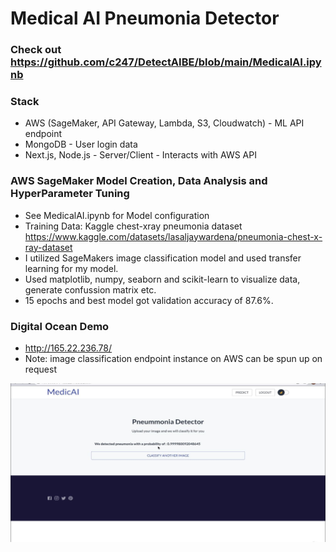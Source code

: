 # Medical AI Pneumonia Detector
### Check out https://github.com/c247/DetectAIBE/blob/main/MedicalAI.ipynb
### Stack
- AWS (SageMaker, API Gateway, Lambda, S3, Cloudwatch) - ML API endpoint
- MongoDB - User login data
- Next.js, Node.js - Server/Client - Interacts with AWS API
### AWS SageMaker Model Creation, Data Analysis and HyperParameter Tuning
- See MedicalAI.ipynb for Model configuration
- Training Data: Kaggle chest-xray pneumonia dataset https://www.kaggle.com/datasets/lasaljaywardena/pneumonia-chest-x-ray-dataset
- I utilized SageMakers image classification model and used transfer learning for my model.
- Used matplotlib, numpy, seaborn and scikit-learn to visualize data, generate confussion matrix etc.
- 15 epochs and best model got validation accuracy of 87.6%.

### Digital Ocean Demo
- http://165.22.236.78/
- Note: image classification endpoint instance on AWS can be spun up on request

![alt text](./githubdemo.JPG)
